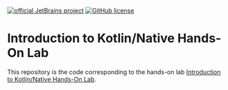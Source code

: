 [![official JetBrains project](https://jb.gg/badges/official.svg)](https://confluence.jetbrains.com/display/ALL/JetBrains+on+GitHub)
[![GitHub license](https://img.shields.io/badge/license-Apache%20License%202.0-blue.svg?style=flat)](https://www.apache.org/licenses/LICENSE-2.0)




# Introduction to Kotlin/Native Hands-On Lab


This repository is the code corresponding to the hands-on lab [Introduction to Kotlin/Native Hands-On Lab](https://play.kotlinlang.org/hands-on/intro-kotlin-native). 
